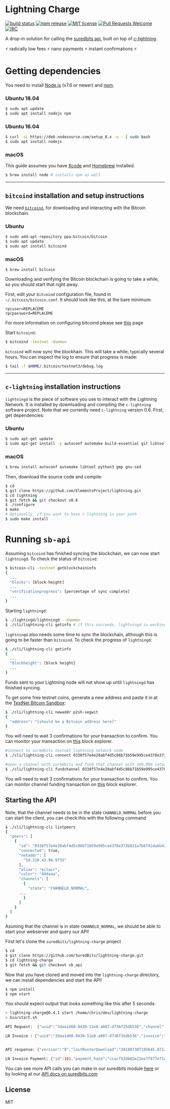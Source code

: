 # Lightning Charge

[![build status](https://api.travis-ci.org/ElementsProject/lightning-charge.svg)](https://travis-ci.org/ElementsProject/lightning-charge)
[![npm release](https://img.shields.io/npm/v/lightning-charge.svg)](https://www.npmjs.com/package/lightning-charge)
[![MIT license](https://img.shields.io/github/license/elementsproject/lightning-charge.svg)](https://github.com/ElementsProject/lightning-charge/blob/master/LICENSE)
[![Pull Requests Welcome](https://img.shields.io/badge/PRs-welcome-brightgreen.svg)](http://makeapullrequest.com)
[![IRC](https://img.shields.io/badge/chat-on%20freenode-brightgreen.svg)](https://webchat.freenode.net/?channels=lightning-charge)

A drop-in solution for calling the [suredbits api](https://suredbits.com), built on top of [c-lightning](https://github.com/ElementsProject/lightning).

:zap: radically low fees :zap: nano payments :zap: instant confirmations :zap:

# Getting dependencies

You need to install [Node.js](https://nodejs.org/en/) (v7.6 or newer) and [npm](https://www.npmjs.com/get-npm).

### Ubuntu 18.04

```bash
$ sudo apt update
$ sudo apt install nodejs npm
```

### Ubuntu 16.04

```bash
$ curl -sL https://deb.nodesource.com/setup_8.x -o - | sudo bash
$ sudo apt install nodejs
```

### macOS

This guide assumes you have [Xcode](https://developer.apple.com/xcode/) and [Homebrew](https://brew.sh/) installed.

```bash
$ brew install node # installs npm as well
```

---

## `bitcoind` installation and setup instructions

We need [`bitcoind`](https://github.com/bitcoin/bitcoin), for downloading and interacting with the Bitcoin blockchain.

### Ubuntu

```bash
$ sudo add-apt-repository ppa:bitcoin/bitcoin
$ sudo apt update
$ sudo apt install bitcoind
```

### macOS

```
$ brew install bitcoin
```

Downloading and verifying the Bitcoin blockchain is going to take a while, so you should start that right away.

First, edit your `bitcoind` configuration file, found in `~/.bitcoin/bitcoin.conf`. It should look like this, at the bare minimum:

```
rpcuser=REPLACEME
rpcpassword=REPLACEME
```

For more information on configuring bitcoind please see [this](https://en.bitcoin.it/wiki/Running_Bitcoin) page

Start `bitcoind`:

```bash
$ bitcoind -testnet -daemon
```

`bitcoind` will now sync the blockhain. This will take a while, typically several hours. You can inspect the log to ensure that progress is made:

```bash
$ tail -f $HOME/.bitcoin/testnet3/debug.log
```

---

## `c-lightning` installation instructions

`lightningd` is the piece of software you use to interact with the Lightning Network. It is installed by downloading and compiling the `c-lightning` software project. Note that we currently need `c-lightning` version 0.6. First, get dependencies:

### Ubuntu

```bash
$ sudo apt-get update
$ sudo apt-get install -y autoconf automake build-essential git libtool libgmp-dev libsqlite3-dev python python3 net-tools zlib1g-dev
```

### macOS

```bash
$ brew install autoconf automake libtool python3 gmp gnu-sed
```

Then, download the source code and compile:

```bash
$ cd
$ git clone https://github.com/ElementsProject/lightning.git
$ cd lightning
$ git fetch && git checkout v0.6
$ ./configure
$ make
# Optionally, if you want to have c-lightning in your path
$ sudo make install
```

# Running `sb-api`

Assuming `bitcoind` has finished syncing the blockchain, we can now start `lightningd`. To check the status of `bitcoind`:

```bash
$ bitcoin-cli -testnet getblockchaininfo
{
  ...
  "blocks": [block height]
  ...
  "verificationprogress": [percentage of sync complete]
  ...
}
```

Starting `lightningd`:

```bash
$ ./lightingd/lightningd --daemon
$ ./cli/lightning-cli getinfo # if this succeeds, lightningd is working
```

`lightningd` also needs some time to sync the blockchain, although this is going to be faster than `bitcoind`. To check the progress of `lightningd`:

```bash
$ ./cli/lightning-cli getinfo
{
  ...
  "blockheight": [block height]
  ...
}
```

Funds sent to your Lightning node will not show up until `lightningd` has finished syncing.

To get some free testnet coins, generate a new address and paste it in at the [TestNet Bitcoin Sandbox](https://testnet.manu.backend.hamburg/faucet):

```bash
$ ./cli/lightning-cli newaddr p2sh-segwit
{
  "address": "[should be a Bitcoin address here]"
}
```

You will need to wait 3 confirmations for your transaction to confirm. You can monitor your transaction on [this](https://testnet.smartbit.com.au/) block explorer.

```bash
#connect to suredbits testnet lightning network node
$ ./cli/lightning-cli connect 0338f57e4e20abf4d5c86b71b59e995ce4378e373b021a7b6f41dabb42d3aad069@ln.test.suredbits.com

#open a channel with suredbits and fund that channel with 100,000 satoshis, note you need 1 confirmation on your testnet tx
$ ./cli/lightning-cli fundchannel 0338f57e4e20abf4d5c86b71b59e995ce4378e373b021a7b6f41dabb42d3aad069 100000
```

You will need to wait 3 confirmations for your transaction to confirm. You can monitor channel funding transaction on [this](https://testnet.smartbit.com.au/) block explorer.

## Starting the API

Note, that the channel needs to be in the state `CHANNELD_NORMAL` before you can start the client, you can check this with the following command

```bash
$ ./cli/lightning-cli listpeers
{
  "peers": [
    {
      "id": "0338f57e4e20abf4d5c86b71b59e995ce4378e373b021a7b6f41dabb42d3aad069",
      "connected": true,
      "netaddr": [
        "54.218.43.96:9735"
      ],
      "alias": "eclair",
      "color": "49daaa",
      "channels": [
        {
          "state": "CHANNELD_NORMAL",
	  ...
        }
      ]
    }
  ]
}
```

Asuming that the channel is in state `CHANNELD_NORMAL`, we should be able to start your webserver and query our API!

First let's clone the `suredbits/lightning-charge` project

```bash
$ cd
$ git clone https://github.com/SuredBits/lightning-charge.git
$ cd lightning-charge
$ git fetch && git checkout sb_api
```

Now that you have cloned and moved into the `lightning-charge` directory, we can install dependencies and start the API!

```bash
$ npm install
$ npm start
```

You should expect output that looks something like this after 5 seconds:

```bash
> lightning-charge@0.4.1 start /home/chris/dev/lightning-charge
> bin/start.sh

API Request:  {"uuid":"3daa1d60-9430-11e8-a087-d736f35db536","channel":"info"}

LN Invoice : {"uuid":"3daa1d60-9430-11e8-a087-d736f35db536","invoice":"lntb10n1pd476tzpp5ejk020ds9cs7ulu80ecahnzwl6ngkym8kyl7a7n8h9ycguk8rzxsdqqxqrrssg09q7ya3vnec33z8rreynjkuse5frzws7rh505f2ucktv89tj0fykjvwpd68nczyejysrmtv7m5tv6d65has8we3tmyfjly0p2m02hsq4ygsxe"}


API response: {"version":"8","lastRosterDownload":"20180730T185645.071Z","seasonType":"Regular","seasonYear":2017,"week":"NflWeek17"}

LN Invoice Payment: {"id":161,"payment_hash":"ccacf53db02e21ee7f877e71dbcc4efea68b1367b13feefa67b9498472c7188d","destination":"0338f57e4e20abf4d5c86b71b59e995ce4378e373b021a7b6f41dabb42d3aad069","msatoshi":1000,"msatoshi_sent":1002,"timestamp":1532979555,"created_at":1532979555,"status":"complete","payment_preimage":"cd5b2a1fcab30e5f267b99e76bff5392217bf4dbcfa148c80bf77c5cd43ea331","getroute_tries":1,"sendpay_tries":1,"route":[{"id":"0338f57e4e20abf4d5c86b71b59e995ce4378e373b021a7b6f41dabb42d3aad069","channel":"1356054:2387:0","msatoshi":1002,"delay":9}],"failures":[]}
```

You can see more API calls you can make in our suredbits module [here](https://github.com/SuredBits/lightning-charge/blob/sb_api/src/sb_websocket_client.js) or by looking at our [API docs on suredbits.com](https://suredbits.com/api)

## License

MIT
